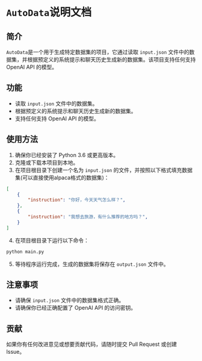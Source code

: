 # `AutoData`说明文档

## 简介

`AutoData`是一个用于生成特定数据集的项目，它通过读取 `input.json` 文件中的数据集，并根据预定义的系统提示和聊天历史生成新的数据集。该项目支持任何支持 OpenAI API 的模型。

## 功能

- 读取 `input.json` 文件中的数据集。
- 根据预定义的系统提示和聊天历史生成新的数据集。
- 支持任何支持 OpenAI API 的模型。

## 使用方法

1. 确保你已经安装了 Python 3.6 或更高版本。
2. 克隆或下载本项目到本地。
3. 在项目根目录下创建一个名为 `input.json` 的文件，并按照以下格式填充数据集(可以直接使用alpaca格式的数据集)：

```json
[
    {
        "instruction": "你好，今天天气怎么样？",
    },
    {
        "instruction": "我想去旅游，有什么推荐的地方吗？",
    }
]
```

4. 在项目根目录下运行以下命令：

```bash
python main.py
```

5. 等待程序运行完成，生成的数据集将保存在 `output.json` 文件中。

## 注意事项

- 请确保 `input.json` 文件中的数据集格式正确。
- 请确保你已经正确配置了 OpenAI API 的访问密钥。

## 贡献

如果你有任何改进意见或想要贡献代码，请随时提交 Pull Request 或创建 Issue。
